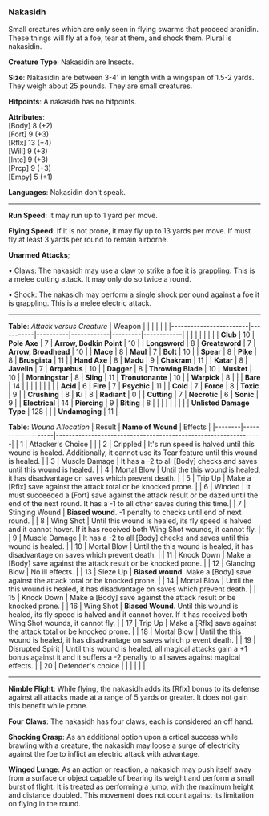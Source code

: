 ### Nakasidh
Small creatures which are only seen in flying swarms that proceed aranidin. These things will fly at a foe, tear at them, and shock them. Plural is nakasidin.

**Creature Type**: Nakasidin are Insects.

**Size**: Nakasidin are between 3-4' in length with a wingspan of 1.5-2 yards. They weigh about 25 pounds. They are small creatures.

**Hitpoints**: A nakasidh has no hitpoints.

**Attributes**:  
[Body] 8  (+2)  
[Fort] 9  (+3)  
[Rflx] 13 (+4)  
[Will] 9  (+3)  
[Inte] 9  (+3)  
[Prcp] 9  (+3)  
[Empy] 5  (+1)  

**Languages**: Nakasidin don't speak.

-----

**Run Speed**: It may run up to 1 yard per move.

**Flying Speed**: If it is not prone, it may fly up to 13 yards per move. If must fly at least 3 yards per round to remain airborne.

**Unarmed Attacks**;

 • Claws: The nakasidh may use a claw to strike a foe it is grappling. This is a melee cutting attack. It may only do so twice a round.

 • Shock: The nakasidh may perform a single shock per ound against a foe it is grappling. This is a melee electric attack.

-----

**Table**: *Attack versus Creature*
| Weapon                 |          |            |         |            |         |
|------------------------|-----------|----------|------------|---------|------------|
|                        |          |            |         |            |         |
| **Club**                | 10   | **Pole Axe** | 7     | **Arrow, Bodkin Point**    | 10    |
| **Longsword**              | 8     | **Greatsword** | 7     | **Arrow, Broadhead**       | 10    |
| **Mace**                   | 8     | **Maul** | 7    | **Bolt** | 10    |
| **Spear**                  | 8     | **Pike** | 8     | **Brusgiata** | 11     |
| **Hand Axe**               | 8     | **Madu** | 9     | **Chakram** | 11    |
| **Katar**                  | 8     | **Javelin** | 7    | **Arquebus** | 10    |
| **Dagger**                 | 8     | **Throwing Blade** | 10   | **Musket** |  10    |
| **Morningstar**            | 8     | **Sling** | 11    | **Tronutonante** | 10    |
| **Warpick**                | 8     |  |  |  **Bare** |   14  |
|                        |           |          |            |         |            |
| **Acid**                   | 6     | **Fire** | 7     | **Psychic** | 11     |
| **Cold**                   | 7     | **Force** | 8     | **Toxic**  | 9     |
| **Crushing**               | 8     | **Ki** | 8     | **Radiant** | 0     |
| **Cutting**                | 7     | **Necrotic** | 6     | **Sonic** | 9    |
| **Electrical**             | 14     | **Piercing** | 9     | **Biting** | 8    |
|                        |           |          |            |         |            |
| **Unlisted Damage Type** | 128 |    |     | **Undamaging** | 11 |

**Table**: *Wound Allocation*
| Result | **Name of Wound** | Effects                                                        |
|--------|-------------------|----------------------------------------------------------------|
|   1    | Attacker's Choice |                                                                |
|   2    | Crippled          | It's run speed is halved until this wound is healed. Additionally, it cannot use its Tear feature until this wound is healed.      |
|   3    | Muscle Damage     | It has a -2 to all [Body] checks and saves until this wound is healed. |
|   4    | Mortal Blow       | Until the this wound is healed, it has disadvantage on saves which prevent death. |
|   5    | Trip Up           | Make a [Rflx] save against the attack total or be knocked prone.     |
|   6    | Winded            | It must succeeded a [Fort] save against the attack result or be dazed until the end of the next round. It has a -1 to all other saves during this time.|
|   7    | Stinging Wound    | **Biased wound**. -1 penalty to checks until end of next round. |
|   8    | Wing Shot         | Until this wound is healed, its fly speed is halved and it cannot hover. If it has received both Wing Shot wounds, it cannot fly. |
|   9    | Muscle Damage     | It has a -2 to all [Body] checks and saves until this wound is healed. |
|   10   | Mortal Blow       | Until the this wound is healed, it has disadvantage on saves which prevent death. |
|   11   | Knock Down        | Make a [Body] save against the attack result or be knocked prone. |
|   12   | Glancing Blow     | No ill effects. |
|   13   | Sieze Up          | **Biased wound**. Make a [Body] save against the attack total or be knocked prone. |
|   14   | Mortal Blow       | Until the this wound is healed, it has disadvantage on saves which prevent death. |
|   15   | Knock Down        | Make a [Body] save against the attack result or be knocked prone. |
|   16   | Wing Shot         | **Biased Wound**. Until this wound is healed, its fly speed is halved and it cannot hover. If it has received both Wing Shot wounds, it cannot fly. |
|   17   | Trip Up           | Make a [Rflx] save against the attack total or be knocked prone.     |
|   18   | Mortal Blow       | Until the this wound is healed, it has disadvantage on saves which prevent death. |
|   19   | Disrupted Spirit  | Until this wound is healed, all magical attacks gain a +1 bonus against it and it suffers a -2 penalty to all saves against magical effects. |
|   20   | Defender's choice |                                   |
|        |                                                |                                   |

-----

**Nimble Flight**: While flying, the nakasidh adds its [Rflx] bonus to its defense against all attacks made at a range of 5 yards or greater. It does not gain this benefit while prone.

**Four Claws**: The nakasidh has four claws, each is considered an off hand.

**Shocking Grasp**: As an additional option upon a crtical success while brawling with a creature, the nakasidh may loose a surge of electricity against the foe to inflict an electric attack with advantage.

**Winged Lunge**: As an action or reaction, a nakasidh may push itself away from a surface or object capable of bearing its weight and perform a small burst of flight. It is treated as performing a jump, with the maximum height and distance doubled. This movement does not count against its limitation on flying in the round.
